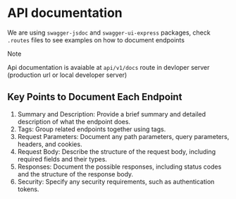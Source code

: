 # API documentation
We are using `swagger-jsdoc` and  `swagger-ui-express` packages, check `.routes` files to see examples on how to document endpoints

> [!NOTE]
> Api documentation is avaiable at `api/v1/docs` route in devloper server (production url or local developer server)

## Key Points to Document Each Endpoint
1. Summary and Description: Provide a brief summary and detailed description of what the endpoint does.
2. Tags: Group related endpoints together using tags.
3. Request Parameters: Document any path parameters, query parameters, headers, and cookies.
4. Request Body: Describe the structure of the request body, including required fields and their types.
5. Responses: Document the possible responses, including status codes and the structure of the response body.
6. Security: Specify any security requirements, such as authentication tokens.